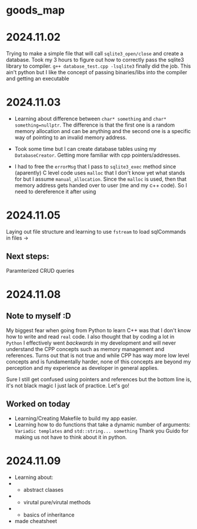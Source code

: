 # goods_map

# 2024.11.02
Trying to make a simple file that will call `sqlite3_open/close` and create a database. Took my 3 hours to figure out how to correctly pass the sqlite3 library to compiler. `g++ database_test.cpp -lsqlite3` finally did the job. This ain't python but I like the concept of passing binaries/libs into the compiler and getting an executable
 
# 2024.11.03
- Learning about difference between `char* something` and `char* something=nullptr`. The difference is that the first one is a random memory allocation and can be anything
and the second one is a specific way of pointing to an invalid memory address.

- Took some time but I can create database tables using my `DatabaseCreator`. Getting more familiar with cpp pointers/addresses.

- I had to free the `errorMsg` that I pass to `sqlite3_exec` method since (aparently) C level code uses `malloc` that I don't know yet what stands for but I assume `manual_allocation`. Since the `malloc` is used, then that
memory address gets handed over to user (me and my c++ code). So I need to dereference it after using

# 2024.11.05
Laying out file structure and learning to use `fstream` to load sqlCommands in files ->

## Next steps:
Paramterized CRUD queries

# 2024.11.08
## Note to myself :D
My biggest fear when going from Python to learn C++ was that I don't know how to write and read `real` code. I also thought
that by coding a lot in `Python` I effectively went _backwards_ in my development and will never understand the CPP concepts such as memory management and references. Turns out that is not true and while CPP has way more low level concepts and is fundamentally harder, none of this concepts are beyond my perception and my experience as developer in general applies.

Sure I still get confused using pointers and references but the bottom line is, it's not black magic I just lack of practice. Let's go!

## Worked on today
- Learning/Creating Makefile to build my app easier.
- Learning how to do functions that take a dynamic number of arguments: `Variadic templates` and  `std::string... something`
Thank you Guido for making us not have to think about it in python.


# 2024.11.09
- Learning about:
- - abstract claases
- - virutal pure/virutal methods
- - basics of inheritance   
- made cheatsheet
